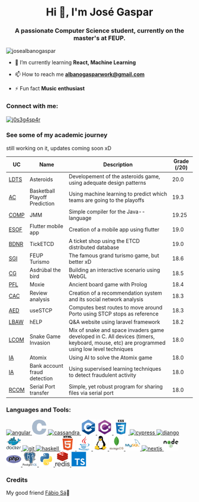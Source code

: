 <h1 align="center">Hi 👋, I'm José Gaspar</h1>
<h3 align="center">A passionate Computer Science student, currently on the master's at FEUP.</h3>
<p align="left"> <img src="https://komarev.com/ghpvc/?username=josealbanogaspar&label=Profile%20views&color=0e75b6&style=flat" alt="josealbanogaspar" /> </p>

- 🌱 I’m currently learning **React, Machine Learning**

- 📫 How to reach me **albanogasparwork@gmail.com**

- ⚡ Fun fact **Music enthusiast**

<h3 align="left">Connect with me:</h3>
<p align="left">
<a href="https://linkedin.com/in/j0s3g4sp4r" target="blank"><img align="center" src="https://raw.githubusercontent.com/rahuldkjain/github-profile-readme-generator/master/src/images/icons/Social/linked-in-alt.svg" alt="j0s3g4sp4r" height="30" width="40" /></a>
</p>

<h3 align="left">See some of my academic journey</h3>
<p> still working on it, updates coming soon xD</p>
<table>
  <thead>
    <tr>
      <th>UC</th>
      <th>Name</th>
      <th>Description</th>
      <th>Grade (/20)</th>
    </tr>
  </thead>
  <tbody>
    <tr>
      <td><a href="https://github.com/JoseAlbanoGaspar/FEUP-LDTS">LDTS</a></td>
      <td>Asteroids</td>
      <td>Developement of the asteroids game, using adequate design patterns</td>
      <td>20.0</td>
    </tr>
    <tr>
      <td><a href="https://github.com/JoseAlbanoGaspar/FEUP-AC">AC</a></td>
      <td>Basketball Playoff Prediction</td>
      <td>Using machine learning to predict which teams are going to the playoffs</td>
      <td>19.3</td>
    </tr>
    <tr>
      <td><a href="https://github.com/JoseAlbanoGaspar/FEUP-COMP">COMP</a></td>
      <td>JMM</td>
      <td>Simple compiler for the Java-- language </td>
      <td>19.25</td>
    </tr>
    <tr>
      <td><a href="#">ESOF</a></td>
      <td>Flutter mobile app</td>
      <td>Creation of a mobile app using flutter</td>
      <td>19.0</td>
    </tr>
    <tr>
      <td><a href="https://github.com/JoseAlbanoGaspar/FEUP-BDNR">BDNR</a></td>
      <td>TickETCD</td>
      <td>A ticket shop using the ETCD distributed database</td>
      <td>19.0</td>
    </tr>
    <tr>
      <td><a href="https://github.com/JoseAlbanoGaspar/FEUP-SGI">SGI</a></td>
      <td>FEUP Turismo</td>
      <td>The famous grand turismo game, but better xD</td>
      <td>18.6</td>
    </tr>
    <tr>
      <td><a href="https://github.com/JoseAlbanoGaspar/FEUP-CG">CG</a></td>
      <td>Asdrúbal the bird</td>
      <td>Building an interactive scenario using WebGL </td>
      <td>18.5</td>
    </tr>
    <tr>
      <td><a href="https://github.com/JoseAlbanoGaspar/FEUP-PFL">PFL</a></td>
      <td>Moxie</td>
      <td>Ancient board game with Prolog</td>
      <td>18.4</td>
    </tr>
    <tr>
      <td><a href="https://github.com/JoseAlbanoGaspar/FEUP-CAC">CAC</a></td>
      <td>Review analysis</td>
      <td>Creation of a recommendation system and its social network analysis</td>
      <td>18.3</td>
    </tr>
    <tr>
      <td><a href="https://github.com/JoseAlbanoGaspar/FEUP-AED">AED</a></td>
      <td>useSTCP</td>
      <td>Computes best routes to move around Porto using STCP stops as reference</td>
      <td>18.3</td>
    </tr>
    <tr>
      <td><a href="https://github.com/JoseAlbanoGaspar/FEUP-LBAW">LBAW</a></td>
      <td>hELP</td>
      <td>Q&A website using laravel framework</td>
      <td>18.2</td>
    </tr>
    <tr>
      <td><a href="https://github.com/JoseAlbanoGaspar/FEUP-LCOM">LCOM</a></td>
      <td>Snake Game Invasion</td>
      <td>Mix of snake and space invaders game developed in C. All devices (timers, keyboard, mouse, etc) are programmed using low level techniques</td>
      <td>18.0</td>
    </tr>
    <tr>
      <td><a href="#">IA</a></td>
      <td>Atomix</td>
      <td>Using AI to solve the Atomix game</td>
      <td>18.0</td>
    </tr>
    <tr>
      <td><a href="#">IA</a></td>
      <td>Bank account fraud detection</td>
      <td>Using supervised learning techniques to detect fraudulent activity</td>
      <td>18.0</td>
    </tr>
    <tr>
      <td><a href="https://github.com/JoseAlbanoGaspar/FEUP-RCOM">RCOM</a></td>
      <td>Serial Port transfer</td>
      <td>Simple, yet robust program for sharing files via serial port</td>
      <td>18.0</td>
    </tr>
  </tbody>
</table>




<h3 align="left">Languages and Tools:</h3>
<p align="left"> <a href="https://angular.io" target="_blank" rel="noreferrer"> <img src="https://angular.io/assets/images/logos/angular/angular.svg" alt="angular" width="40" height="40"/> </a> <a href="https://www.cprogramming.com/" target="_blank" rel="noreferrer"> <img src="https://raw.githubusercontent.com/devicons/devicon/master/icons/c/c-original.svg" alt="c" width="40" height="40"/> </a> <a href="https://cassandra.apache.org/" target="_blank" rel="noreferrer"> <img src="https://www.vectorlogo.zone/logos/apache_cassandra/apache_cassandra-icon.svg" alt="cassandra" width="40" height="40"/> </a> <a href="https://www.w3schools.com/cpp/" target="_blank" rel="noreferrer"> <img src="https://raw.githubusercontent.com/devicons/devicon/master/icons/cplusplus/cplusplus-original.svg" alt="cplusplus" width="40" height="40"/> </a> <a href="https://www.w3schools.com/cs/" target="_blank" rel="noreferrer"> <img src="https://raw.githubusercontent.com/devicons/devicon/master/icons/csharp/csharp-original.svg" alt="csharp" width="40" height="40"/> </a> <a href="https://www.w3schools.com/css/" target="_blank" rel="noreferrer"> <img src="https://raw.githubusercontent.com/devicons/devicon/master/icons/css3/css3-original-wordmark.svg" alt="css3" width="40" height="40"/> </a> <a href="https://www.cypress.io" target="_blank" rel="noreferrer"> <img src="https://raw.githubusercontent.com/simple-icons/simple-icons/6e46ec1fc23b60c8fd0d2f2ff46db82e16dbd75f/icons/cypress.svg" alt="cypress" width="40" height="40"/> </a> <a href="https://www.djangoproject.com/" target="_blank" rel="noreferrer"> <img src="https://cdn.worldvectorlogo.com/logos/django.svg" alt="django" width="40" height="40"/> </a> <a href="https://www.docker.com/" target="_blank" rel="noreferrer"> <img src="https://raw.githubusercontent.com/devicons/devicon/master/icons/docker/docker-original-wordmark.svg" alt="docker" width="40" height="40"/> </a> <a href="https://git-scm.com/" target="_blank" rel="noreferrer"> <img src="https://www.vectorlogo.zone/logos/git-scm/git-scm-icon.svg" alt="git" width="40" height="40"/> </a> <a href="https://www.haskell.org/" target="_blank" rel="noreferrer"> <img src="https://upload.wikimedia.org/wikipedia/commons/1/1c/Haskell-Logo.svg" alt="haskell" width="40" height="40"/> </a> <a href="https://www.w3.org/html/" target="_blank" rel="noreferrer"> <img src="https://raw.githubusercontent.com/devicons/devicon/master/icons/html5/html5-original-wordmark.svg" alt="html5" width="40" height="40"/> </a> <a href="https://www.java.com" target="_blank" rel="noreferrer"> <img src="https://raw.githubusercontent.com/devicons/devicon/master/icons/java/java-original.svg" alt="java" width="40" height="40"/> </a> <a href="https://www.linux.org/" target="_blank" rel="noreferrer"> <img src="https://raw.githubusercontent.com/devicons/devicon/master/icons/linux/linux-original.svg" alt="linux" width="40" height="40"/> </a> <a href="https://www.mongodb.com/" target="_blank" rel="noreferrer"> <img src="https://raw.githubusercontent.com/devicons/devicon/master/icons/mongodb/mongodb-original-wordmark.svg" alt="mongodb" width="40" height="40"/> </a> <a href="https://www.mysql.com/" target="_blank" rel="noreferrer"> <img src="https://raw.githubusercontent.com/devicons/devicon/master/icons/mysql/mysql-original-wordmark.svg" alt="mysql" width="40" height="40"/> </a> <a href="https://nestjs.com/" target="_blank" rel="noreferrer"> <img src="https://cdn.worldvectorlogo.com/logos/nextjs-2.svg" alt="nextjs" width="40" height="40"/> </a> <a href="https://nodejs.org" target="_blank" rel="noreferrer"> <img src="https://raw.githubusercontent.com/devicons/devicon/master/icons/nodejs/nodejs-original-wordmark.svg" alt="nodejs" width="40" height="40"/> </a> <a href="https://www.php.net" target="_blank" rel="noreferrer"> <img src="https://raw.githubusercontent.com/devicons/devicon/master/icons/php/php-original.svg" alt="php" width="40" height="40"/> </a> <a href="https://www.postgresql.org" target="_blank" rel="noreferrer"> <img src="https://raw.githubusercontent.com/devicons/devicon/master/icons/postgresql/postgresql-original-wordmark.svg" alt="postgresql" width="40" height="40"/> </a> <a href="https://www.python.org" target="_blank" rel="noreferrer"> <img src="https://raw.githubusercontent.com/devicons/devicon/master/icons/python/python-original.svg" alt="python" width="40" height="40"/> </a> <a href="https://redis.io" target="_blank" rel="noreferrer"> <img src="https://raw.githubusercontent.com/devicons/devicon/master/icons/redis/redis-original-wordmark.svg" alt="redis" width="40" height="40"/> </a> <a href="https://www.typescriptlang.org/" target="_blank" rel="noreferrer"> <img src="https://raw.githubusercontent.com/devicons/devicon/master/icons/typescript/typescript-original.svg" alt="typescript" width="40" height="40"/> </a> </p>

<h3 align="left">Credits</h3>

<p>My good friend <a href="https://github.com/Fabio-A-Sa">Fábio Sá</a>🤝</p>
